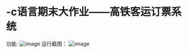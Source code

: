 # -c语言期末大作业——高铁客运订票系统
功能:
![image](https://user-images.githubusercontent.com/98582625/175222172-99005e29-4580-4e92-93e3-d599710df4d9.png)
运行截图：
![image](https://user-images.githubusercontent.com/98582625/175222233-75cf1191-6a1c-4e14-abfa-97d1b7136b80.png)
